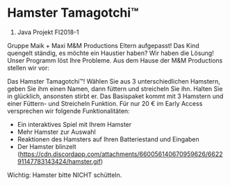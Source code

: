 # Hamster Tamagotchi™
1. Java Projekt FI2018-1

Gruppe Maik + Maxi M&M Productions
Eltern aufgepasst! Das Kind quengelt ständig, es möchte ein Haustier haben? Wir haben die Lösung!
Unser Programm löst Ihre Probleme. Aus dem Hause der M&M Productions stellen wir vor:

Das Hamster Tamagotchi™!
Wählen Sie aus 3 unterschiedlichen Hamstern, geben Sie ihm einen Namen, dann füttern und streicheln Sie ihn. Halten Sie in glücklich, ansonsten stirbt er.
Das Basispaket kommt mit 3 Hamstern und einer Füttern- und Streicheln Funktion.
Für nur 20 € im Early Access versprechen wir folgende Funktionalitäten:

- Ein interaktives Spiel mit Ihrem Hamster
- Mehr Hamster zur Auswahl
- Reaktionen des Hamsters auf Ihren Batteriestand und Eingaben
- Der Hamster blinzelt (https://cdn.discordapp.com/attachments/660056140670959626/662291147783143424/hamster.gif)

Wichtig: Hamster bitte NICHT schütteln.
